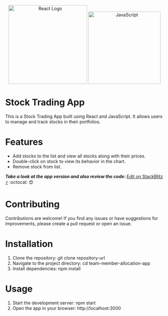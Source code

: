   <div align="center">
    <img title="Outlier" src="https://upload.wikimedia.org/wikipedia/commons/a/a7/React-icon.svg" alt="React Logo" width="250" />
    <img title="TypeScript" alt="JavaScript" height=230
      src="https://upload.wikimedia.org/wikipedia/commons/6/6a/JavaScript-logo.png">
   </div>

<h1>Stock Trading App</h1>
This is a Stock Trading App built using React and JavaScript. It allows users to manage and track stocks in their portfolios.

# Features

- Add stocks to the list and view all stocks along with their prices.
- Double-click on stock to view its behavior in the chart.
- Remove stock from list.

<strong><em>Take a look at the app version and also review the code: </em></strong>[Edit on StackBlitz ⚡️](https://stackblitz.com/edit/vitejs-vite-xidpyy) :octocat: :heart_eyes:

# Contributing

Contributions are welcome! If you find any issues or have suggestions for improvements, please create a pull request or open an issue.

# Installation

1. Clone the repository: git clone repository-url
2. Navigate to the project directory: cd team-member-allocation-app
3. Install dependencies: npm install

# Usage

1. Start the development server: npm start
2. Open the app in your browser: http://localhost:3000
